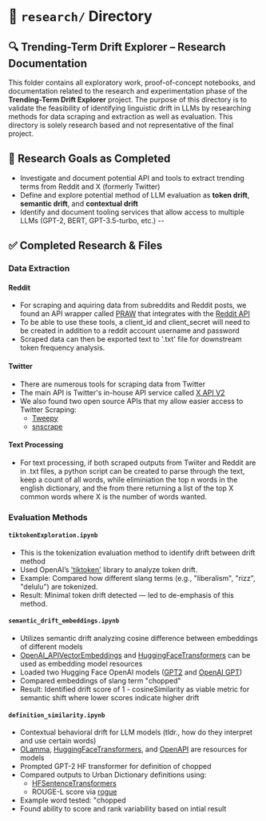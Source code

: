 # 📁 `research/` Directory  
## 🔍 Trending-Term Drift Explorer – Research Documentation

This folder contains all exploratory work, proof-of-concept notebooks, and documentation related 
to the research and experimentation phase of the **Trending-Term Drift Explorer** project. The 
purpose of this directory is to validate the feasibility of identifying linguistic drift in 
LLMs by researching methods for data scraping and extraction as well as evaluation. This directory
is solely research based and not representative of the final project. 

## 🧭 Research Goals as Completed

- Investigate and document potential API and tools to extract trending terms from Reddit and X (formerly Twitter)
- Define and explore potential method of LLM evaluation as  **token drift**, **semantic drift**, and **contextual drift**
- Identify and document tooling services that allow access to multiple LLMs (GPT-2, BERT, GPT-3.5-turbo, etc.)
--
## ✅ Completed Research & Files

### Data Extraction
#### Reddit
- For scraping and aquiring data from subreddits and Reddit posts, we found an API wrapper called [PRAW](https://praw.readthedocs.io/en/stable/getting_started/quick_start.html) that integrates with the [Reddit API](https://www.reddit.com/dev/api/)
- To be able to use these tools, a client_id and client_secret will need to be created in addition to a reddit account username and password
- Scraped data can then be exported text to '.txt' file for downstream token frequency analysis.

#### Twitter
- There are numerous tools for scraping data from Twitter
- The main API is Twitter's in-house API service called [X API V2](https://developer.x.com/en/docs/x-api)
- We also found two open source APIs that my allow easier access to Twitter Scraping:
  - [Tweepy](https://www.tweepy.org)
  - [snscrape](https://github.com/JustAnotherArchivist/snscrape)
 
#### Text Processing
- For text processing, if both scraped outputs from Twiiter and Reddit are in .txt files, a python script can be created to parse through the text, keep a count of all words, while eliminiation the top n words in the english dictionary, and the from there returning a list of the top X common words where X is the number of words wanted.

### Evaluation Methods

#### `tiktokenExploration.ipynb`
- This is the tokenization evaluation method to identify drift between drift method
- Used OpenAI’s ['tiktoken'](https://github.com/openai/tiktoken) library to analyze token drift.
- Example: Compared how different slang terms (e.g., "liberalism", "rizz", "delulu") are tokenized.
- Result: Minimal token drift detected — led to de-emphasis of this method.

#### `semantic_drift_embeddings.ipynb`
- Utilizes semantic drift analyzing cosine difference between embeddings of different models
-  [OpenAI_APIVectorEmbeddings](https://platform.openai.com/docs/guides/embeddings) and [HuggingFaceTransformers](https://huggingface.co/docs/transformers/) can be used as embedding model resources
- Loaded two Hugging Face OpenAI models ([GPT2](https://huggingface.co/docs/transformers/v4.18.0/model_doc/gpt2) and [OpenAI GPT](https://huggingface.co/docs/transformers/v4.18.0/model_doc/openai-gpt))
- Compared embeddings of slang term "chopped"
- Result: Identified drift score of 1 - cosineSimilarity as viable metric for semantic shift where lower scores indicate higher drift

#### `definition_similarity.ipynb`
- Contextual behavioral drift for LLM models (tldr., how do they interpret and use certain words)
- [OLamma](https://ollama.com), [HuggingFaceTransformers](https://huggingface.co/docs/transformers/), and [OpenAPI](https://openai.com/index/openai-api/) are resources for models
- Prompted GPT-2 HF transformer for definition of chopped
- Compared outputs to Urban Dictionary definitions using:
  - [HFSentenceTransformers](https://huggingface.co/sentence-transformers)
  - ROUGE-L score via [rogue](https://pypi.org/project/rouge/)
- Example word tested: "chopped
- Found ability to score and rank variability based on intial result

